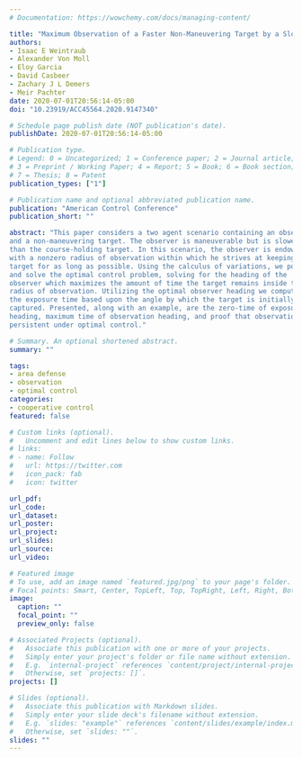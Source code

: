 ```yaml
---
# Documentation: https://wowchemy.com/docs/managing-content/

title: "Maximum Observation of a Faster Non-Maneuvering Target by a Slower Observer"
authors: 
- Isaac E Weintraub
- Alexander Von Moll
- Eloy Garcia
- David Casbeer
- Zachary J L Demers
- Meir Pachter
date: 2020-07-01T20:56:14-05:00
doi: "10.23919/ACC45564.2020.9147340"

# Schedule page publish date (NOT publication's date).
publishDate: 2020-07-01T20:56:14-05:00

# Publication type.
# Legend: 0 = Uncategorized; 1 = Conference paper; 2 = Journal article;
# 3 = Preprint / Working Paper; 4 = Report; 5 = Book; 6 = Book section;
# 7 = Thesis; 8 = Patent
publication_types: ["1"]

# Publication name and optional abbreviated publication name.
publication: "American Control Conference"
publication_short: ""

abstract: "This paper considers a two agent scenario containing an observer
and a non-maneuvering target. The observer is maneuverable but is slower
than the course-holding target. In this scenario, the observer is endowed
with a nonzero radius of observation within which he strives at keeping the
target for as long as possible. Using the calculus of variations, we pose
and solve the optimal control problem, solving for the heading of the
observer which maximizes the amount of time the target remains inside the
radius of observation. Utilizing the optimal observer heading we compute
the exposure time based upon the angle by which the target is initially
captured. Presented, along with an example, are the zero-time of exposure
heading, maximum time of observation heading, and proof that observation is
persistent under optimal control."

# Summary. An optional shortened abstract.
summary: ""

tags: 
- area defense
- observation
- optimal control
categories: 
- cooperative control
featured: false

# Custom links (optional).
#   Uncomment and edit lines below to show custom links.
# links:
# - name: Follow
#   url: https://twitter.com
#   icon_pack: fab
#   icon: twitter

url_pdf:
url_code:
url_dataset:
url_poster:
url_project:
url_slides:
url_source:
url_video:

# Featured image
# To use, add an image named `featured.jpg/png` to your page's folder. 
# Focal points: Smart, Center, TopLeft, Top, TopRight, Left, Right, BottomLeft, Bottom, BottomRight.
image:
  caption: ""
  focal_point: ""
  preview_only: false

# Associated Projects (optional).
#   Associate this publication with one or more of your projects.
#   Simply enter your project's folder or file name without extension.
#   E.g. `internal-project` references `content/project/internal-project/index.md`.
#   Otherwise, set `projects: []`.
projects: []

# Slides (optional).
#   Associate this publication with Markdown slides.
#   Simply enter your slide deck's filename without extension.
#   E.g. `slides: "example"` references `content/slides/example/index.md`.
#   Otherwise, set `slides: ""`.
slides: ""
---
```

